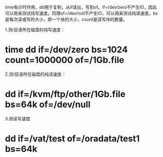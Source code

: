
time有计时作用，dd用于复制，从if读出，写到of。if=/dev/zero不产生IO，因此可以用来测试纯写速度。同理of=/dev/null不产生IO，可以用来测试纯读速度。bs是每次读或写的大小，即一个块的大小，count是读写块的数量。

1.测/目录所在磁盘的纯写速度：

# time dd if=/dev/zero bs=1024 count=1000000 of=/1Gb.file

2.测/目录所在磁盘的纯读速度：

# dd if=/kvm/ftp/other/1Gb.file bs=64k of=/dev/null

3.测读写速度

# dd if=/vat/test of=/oradata/test1 bs=64k